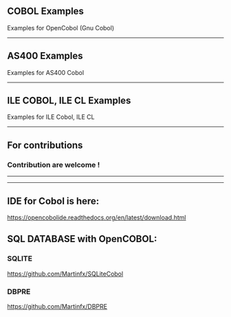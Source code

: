 ## COBOL Examples
Examples for OpenCobol (Gnu Cobol) 


-----------------------------------------------------------
## AS400 Examples
Examples for AS400 Cobol


-----------------------------------------------------------
## ILE COBOL, ILE CL Examples
Examples for ILE Cobol, ILE CL


-----------------------------------------------------------
## For contributions 
### Contribution are welcome !

-----------------------------------------------------------
-----------------------------------------------------------

## IDE for Cobol is here:
https://opencobolide.readthedocs.org/en/latest/download.html

## SQL DATABASE with OpenCOBOL:

### SQLITE 
https://github.com/Martinfx/SQLiteCobol

### DBPRE
https://github.com/Martinfx/DBPRE

